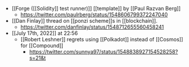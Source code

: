 - [[Forge ([[Solidity]] test runner)]] [[template]] by [[Paul Razvan Berg]]
    - https://twitter.com/paulrberg/status/1548606799372247040
- [[Dan Finlay]] thread on [[ponzi scheme]]s in [[blockchain]].
    - https://twitter.com/danfinlay/status/1548712655560458241
- [[July 17th, 2022]] at 22:56
    - [[Robert Leshner]] regrets using [[Polkadot]] instead of [[Cosmos]] for [[Compound]]
        - https://twitter.com/sunnya97/status/1548838927154528258?s=21&t
